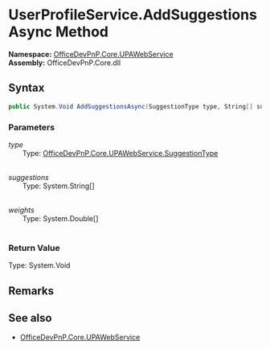 # UserProfileService.AddSuggestionsAsync Method  
  

**Namespace:** [OfficeDevPnP.Core.UPAWebService](OfficeDevPnP.Core.UPAWebService.md)  
**Assembly:** OfficeDevPnP.Core.dll  
## Syntax
```C#
public System.Void AddSuggestionsAsync(SuggestionType type, String[] suggestions, Double[] weights)
```
### Parameters
*type*  
&emsp;&emsp;Type: [OfficeDevPnP.Core.UPAWebService.SuggestionType](OfficeDevPnP.Core.UPAWebService.SuggestionType.md)  
&emsp;&emsp;  
  
*suggestions*  
&emsp;&emsp;Type: System.String[]  
&emsp;&emsp;  
  
*weights*  
&emsp;&emsp;Type: System.Double[]  
&emsp;&emsp;  
  
### Return Value
Type: System.Void  

## Remarks 

## See also
- [OfficeDevPnP.Core.UPAWebService](OfficeDevPnP.Core.UPAWebService.md)
